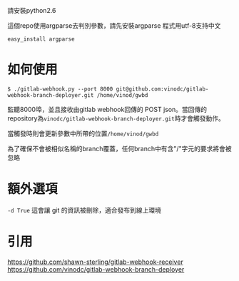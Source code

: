 請安裝python2.6

這個repo使用argparse去判別參數，請先安裝argparse
程式用utf-8支持中文
```
easy_install argparse
```
# 如何使用
```
$ ./gitlab-webhook.py --port 8000 git@github.com:vinodc/gitlab-webhook-branch-deployer.git /home/vinod/gwbd
```
監聽8000埠，並且接收由gitlab webhook回傳的 POST json。當回傳的repository為```vinodc/gitlab-webhook-branch-deployer.git```時才會觸發動作。

當觸發時則會更新參數中所帶的位置```/home/vinod/gwbd```

為了確保不會被相似名稱的branch覆蓋，任何branch中有含"/"字元的要求將會被忽略

# 額外選項
```-d True```
這會讓 git 的資訊被刪除，適合發布到線上環境

# 引用
https://github.com/shawn-sterling/gitlab-webhook-receiver
https://github.com/vinodc/gitlab-webhook-branch-deployer

